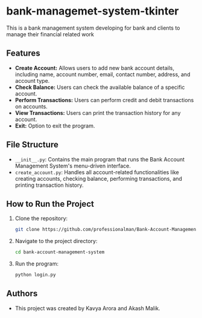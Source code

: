 # bank-managemet-system-tkinter
This is a bank management system developing for bank and clients to manage their financial related work

## Features

- **Create Account:** Allows users to add new bank account details, including name, account number, email, contact number, address, and account type.
- **Check Balance:** Users can check the available balance of a specific account.
- **Perform Transactions:** Users can perform credit and debit transactions on accounts.
- **View Transactions:** Users can print the transaction history for any account.
- **Exit:** Option to exit the program.

## File Structure

- `__init__.py`: Contains the main program that runs the Bank Account Management System's menu-driven interface.
- `create_account.py`: Handles all account-related functionalities like creating accounts, checking balance, performing transactions, and printing transaction history.

## How to Run the Project

1. Clone the repository:
   ```bash
   git clone https://github.com/professionalman/Bank-Account-Management-System.git
2. Navigate to the project directory:
   ```bash
   cd bank-account-management-system
3. Run the program:
   ```bash
   python login.py

## Authors
- This project was created by Kavya Arora and Akash Malik.
